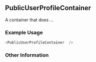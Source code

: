 ## PublicUserProfileContainer
A container that does ...

### Example Usage

```js
<PublicUserProfileContainer  />
```


### Other Information
